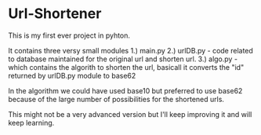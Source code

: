 # Url-Shortener

This is my first ever project in pyhton. 

It contains three versy small modules
1.) main.py
2.) urlDB.py - code related to database maintained for the original url and shorten url.
3.) algo.py - which contains the algorith to shorten the url, basicall it converts the "id" returned by urlDB.py module to base62 

In the algorithm we could have used base10 but preferred to use base62 because of the large number of possibilities for the shortened urls.

This might not be a very advanced version but I'll keep improving it and will keep learning. 